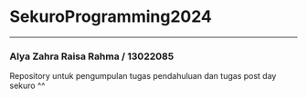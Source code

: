 # SekuroProgramming2024
***
### Alya Zahra Raisa Rahma / 13022085
Repository untuk pengumpulan tugas pendahuluan dan tugas post day sekuro ^^
